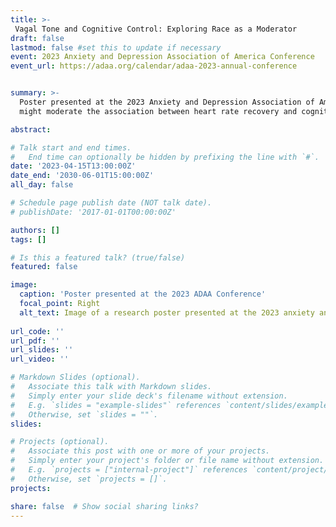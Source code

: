 ```yaml
---
title: >-
 Vagal Tone and Cognitive Control: Exploring Race as a Moderator
draft: false
lastmod: false #set this to update if necessary
event: 2023 Anxiety and Depression Association of America Conference
event_url: https://adaa.org/calendar/adaa-2023-annual-conference


summary: >-
  Poster presented at the 2023 Anxiety and Depression Association of America (ADAA) conference exploring whether race 
  might moderate the association between heart rate recovery and cognitive control.

abstract: 

# Talk start and end times.
#   End time can optionally be hidden by prefixing the line with `#`.
date: '2023-04-15T13:00:00Z'
date_end: '2030-06-01T15:00:00Z'
all_day: false

# Schedule page publish date (NOT talk date).
# publishDate: '2017-01-01T00:00:00Z'

authors: []
tags: []

# Is this a featured talk? (true/false)
featured: false

image:
  caption: 'Poster presented at the 2023 ADAA Conference'
  focal_point: Right
  alt_text: Image of a research poster presented at the 2023 anxiety and depression association of america. Contains large image that is 1/2 brain and 1/2 heart, graphs, and text summarizing background, methods, and findings. 
  
url_code: ''
url_pdf: ''
url_slides: ''
url_video: ''

# Markdown Slides (optional).
#   Associate this talk with Markdown slides.
#   Simply enter your slide deck's filename without extension.
#   E.g. `slides = "example-slides"` references `content/slides/example-slides.md`.
#   Otherwise, set `slides = ""`.
slides:

# Projects (optional).
#   Associate this post with one or more of your projects.
#   Simply enter your project's folder or file name without extension.
#   E.g. `projects = ["internal-project"]` references `content/project/deep-learning/index.md`.
#   Otherwise, set `projects = []`.
projects:

share: false  # Show social sharing links?
---
```

